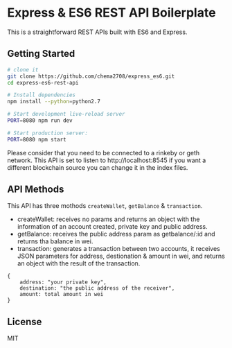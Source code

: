 Express & ES6 REST API Boilerplate
==================================

This is a straightforward REST APIs built with ES6 and Express.

Getting Started
---------------

```sh
# clone it
git clone https://github.com/chema2708/express_es6.git
cd express-es6-rest-api

# Install dependencies
npm install --python=python2.7

# Start development live-reload server
PORT=8080 npm run dev

# Start production server:
PORT=8080 npm start
```

Please consider that you need to be connected to a rinkeby or geth network. This API is set to listen to http://localhost:8545 if you want a different blockchain source you can change it in the index files.

API Methods
------------

This API has three mothods `createWallet`, `getBalance` & `transaction`.

- createWallet: receives no params and returns an object with the information of an account created, private key and public address.
- getBalance: receives the public address param as getbalance/:id and returns tha balance in wei.
- transaction: generates a transaction between two accounts, it receives JSON parameters for address, destionation & amount in wei, and returns an object with the result of the transaction.

```
{
	address: "your private key",
	destination: "the public address of the receiver",
	amount: total amount in wei
}

```

License
-------

MIT
